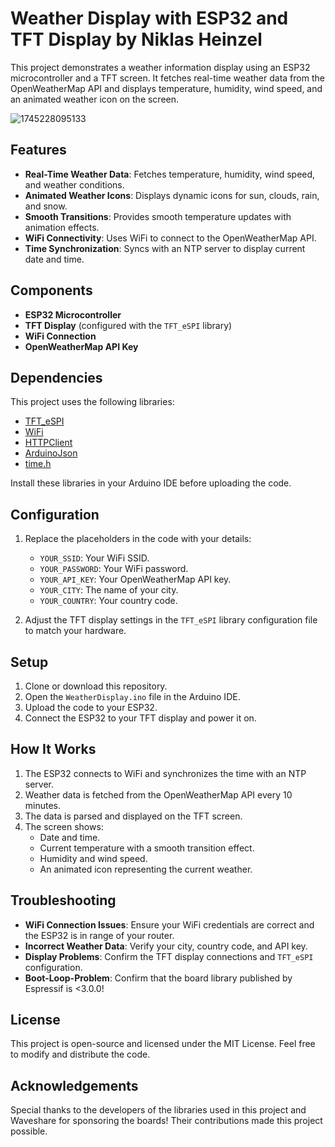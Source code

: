 # Weather Display with ESP32 and TFT Display by Niklas Heinzel

This project demonstrates a weather information display using an ESP32 microcontroller and a TFT screen. It fetches real-time weather data from the OpenWeatherMap API and displays temperature, humidity, wind speed, and an animated weather icon on the screen. 

![1745228095133](https://github.com/user-attachments/assets/ecc58a68-1beb-49a8-804b-dde1ff8e87c3)

## Features
- **Real-Time Weather Data**: Fetches temperature, humidity, wind speed, and weather conditions.
- **Animated Weather Icons**: Displays dynamic icons for sun, clouds, rain, and snow.
- **Smooth Transitions**: Provides smooth temperature updates with animation effects.
- **WiFi Connectivity**: Uses WiFi to connect to the OpenWeatherMap API.
- **Time Synchronization**: Syncs with an NTP server to display current date and time.

## Components
- **ESP32 Microcontroller**
- **TFT Display** (configured with the `TFT_eSPI` library)
- **WiFi Connection**
- **OpenWeatherMap API Key**

## Dependencies
This project uses the following libraries:
- [TFT_eSPI](https://github.com/Bodmer/TFT_eSPI)
- [WiFi](https://www.arduino.cc/en/Reference/WiFi)
- [HTTPClient](https://www.arduino.cc/reference/en/libraries/httpclient/)
- [ArduinoJson](https://arduinojson.org/)
- [time.h](https://www.arduino.cc/reference/en/language/functions/time/)

Install these libraries in your Arduino IDE before uploading the code.

## Configuration
1. Replace the placeholders in the code with your details:
   - `YOUR_SSID`: Your WiFi SSID.
   - `YOUR_PASSWORD`: Your WiFi password.
   - `YOUR_API_KEY`: Your OpenWeatherMap API key.
   - `YOUR_CITY`: The name of your city.
   - `YOUR_COUNTRY`: Your country code.

2. Adjust the TFT display settings in the `TFT_eSPI` library configuration file to match your hardware.

## Setup
1. Clone or download this repository.
2. Open the `WeatherDisplay.ino` file in the Arduino IDE.
3. Upload the code to your ESP32.
4. Connect the ESP32 to your TFT display and power it on.

## How It Works
1. The ESP32 connects to WiFi and synchronizes the time with an NTP server.
2. Weather data is fetched from the OpenWeatherMap API every 10 minutes.
3. The data is parsed and displayed on the TFT screen.
4. The screen shows:
   - Date and time.
   - Current temperature with a smooth transition effect.
   - Humidity and wind speed.
   - An animated icon representing the current weather.

## Troubleshooting
- **WiFi Connection Issues**: Ensure your WiFi credentials are correct and the ESP32 is in range of your router.
- **Incorrect Weather Data**: Verify your city, country code, and API key.
- **Display Problems**: Confirm the TFT display connections and `TFT_eSPI` configuration.
- **Boot-Loop-Problem**: Confirm that the board library published by Espressif is <3.0.0!

## License
This project is open-source and licensed under the MIT License. Feel free to modify and distribute the code.

## Acknowledgements
Special thanks to the developers of the libraries used in this project and Waveshare for sponsoring the boards! Their contributions made this project possible.
